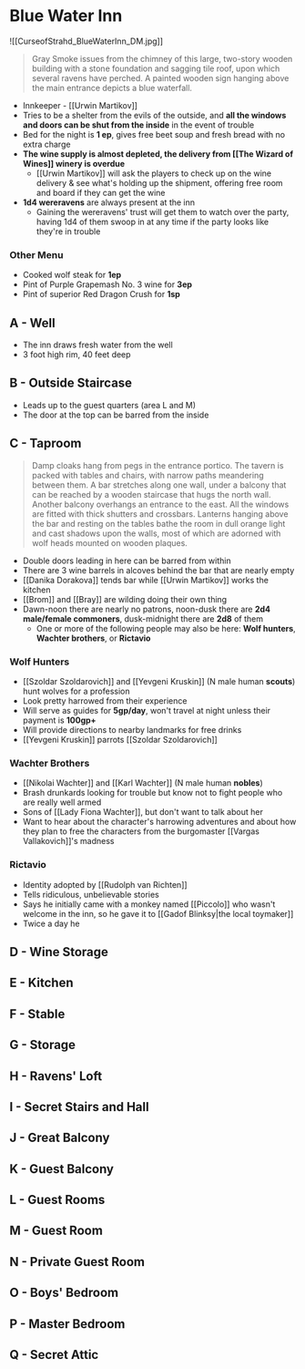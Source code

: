# Blue Water Inn
![[CurseofStrahd_BlueWaterInn_DM.jpg]]

> Gray Smoke issues from the chimney of this large, two-story wooden building with a stone foundation and sagging tile roof, upon which several ravens have perched. A painted wooden sign hanging above the main entrance depicts a blue waterfall.

* Innkeeper - [[Urwin Martikov]]
* Tries to be a shelter from the evils of the outside, and **all the windows and doors can be shut from the inside** in the event of trouble
* Bed for the night is **1 ep**, gives free beet soup and fresh bread with no extra charge
* **The wine supply is almost depleted, the delivery from [[The Wizard of Wines]] winery is overdue**
  * [[Urwin Martikov]] will ask the players to check up on the wine delivery & see what's holding up the shipment, offering free room and board if they can get the wine
* **1d4 wereravens** are always present at the inn
  * Gaining the wereravens' trust will get them to watch over the party, having 1d4 of them swoop in at any time if the party looks like they're in trouble

### Other Menu
* Cooked wolf steak for **1ep**
* Pint of Purple Grapemash No. 3 wine for **3ep**
* Pint of superior Red Dragon Crush for **1sp**

## A - Well

* The inn draws fresh water from the well
* 3 foot high rim, 40 feet deep

## B - Outside Staircase

* Leads up to the guest quarters (area L and M)
* The door at the top can be barred from the inside

## C - Taproom
> Damp cloaks hang from pegs in the entrance portico. The tavern is packed with tables and chairs, with narrow paths meandering between them. A bar stretches along one wall, under a balcony that can be reached by a wooden staircase that hugs the north wall. Another balcony overhangs an entrance to the east. All the windows are fitted with thick shutters and crossbars. Lanterns hanging above the bar and resting on the tables bathe the room in dull orange light and cast shadows upon the walls, most of which are adorned with wolf heads mounted on wooden plaques.

* Double doors leading in here can be barred from within
* There are 3 wine barrels in alcoves behind the bar that are nearly empty
* [[Danika Dorakova]] tends bar while [[Urwin Martikov]] works the kitchen
* [[Brom]] and [[Bray]] are wilding doing their own thing
* Dawn-noon there are nearly no patrons, noon-dusk there are **2d4 male/female commoners**, dusk-midnight there are **2d8** of them
  * One or more of the following people may also be here: **Wolf hunters**, **Wachter brothers**, or **Rictavio**

### Wolf Hunters
* [[Szoldar Szoldarovich]] and [[Yevgeni Kruskin]] (N male human **scouts**) hunt wolves for a profession
* Look pretty harrowed from their experience
* Will serve as guides for **5gp/day**, won't travel at night unless their payment is **100gp+**
* Will provide directions to nearby landmarks for free drinks
* [[Yevgeni Kruskin]] parrots [[Szoldar Szoldarovich]]

### Wachter Brothers
* [[Nikolai Wachter]] and [[Karl Wachter]] (N male human **nobles**)
* Brash drunkards looking for trouble but know not to fight people who are really well armed
* Sons of [[Lady Fiona Wachter]], but don't want to talk about her
* Want to hear about the character's harrowing adventures and about how they plan to free the characters from the burgomaster [[Vargas Vallakovich]]'s madness

### Rictavio
* Identity adopted by [[Rudolph van Richten]]
* Tells ridiculous, unbelievable stories
* Says he initially came with a monkey named [[Piccolo]] who wasn't welcome in the inn, so he gave it to [[Gadof Blinksy|the local toymaker]]
* Twice a day he 

## D - Wine Storage

## E - Kitchen

## F - Stable

## G - Storage

## H - Ravens' Loft

## I - Secret Stairs and Hall

## J - Great Balcony

## K - Guest Balcony

## L - Guest Rooms

## M - Guest Room

## N - Private Guest Room

## O - Boys' Bedroom

## P - Master Bedroom

## Q - Secret Attic